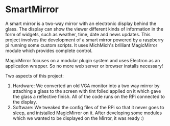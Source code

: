 # SmartMirror
A smart mirror is a two-way mirror with an electronic display behind the glass. The display can show the viewer different kinds of information in the form of widgets, such as weather, time, date and news updates.
This project involves the development of a smart mirror powered by a raspberry pi running some custom scripts. It uses MichMich's brilliant MagicMirror module which provides complete control.

MagicMirror focuses on a modular plugin system and uses Electron as an application wrapper. So no more web server or browser installs necessary!

Two aspects of this project:
 1. Hardware:
    We converted an old VGA monitor into a two way mirror by attaching a glass to the screen with tint foiled applied on it which gave the     glass a reflective finish.
    All of the code runs on the RPi connected to the display.
 2. Software:
    We tweaked the config files of the RPi so that it never goes to sleep, and intstalled MagicMirror on it. After developing some modules     which we wanted to be displayed on the Mirror, it was ready :) 
